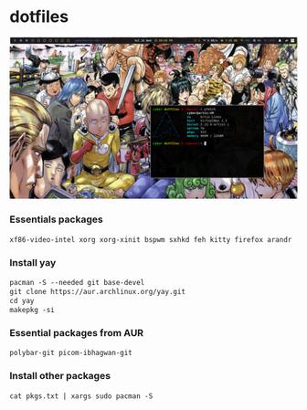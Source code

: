 # dotfiles

![Image](pics/2021-07-28_21-58.png)

### Essentials packages
``` 
xf86-video-intel xorg xorg-xinit bspwm sxhkd feh kitty firefox arandr
```
### Install yay
```
pacman -S --needed git base-devel
git clone https://aur.archlinux.org/yay.git
cd yay
makepkg -si
```
### Essential packages from AUR
```
polybar-git picom-ibhagwan-git
```
### Install other packages
```
cat pkgs.txt | xargs sudo pacman -S
```
